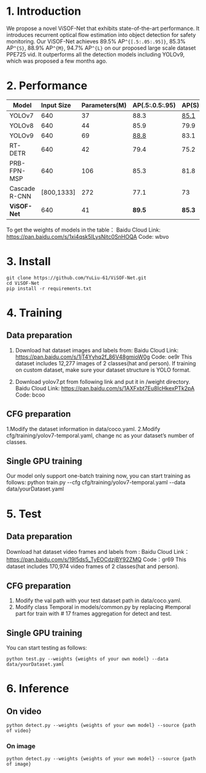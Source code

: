 # 1. Introduction
We propose a novel ViSOF-Net that exhibits state-of-the-art performance. It introduces recurrent optical flow estimation into object detection for safety monitoring. Our ViSOF-Net achieves 89.5% AP``^{[.5:.05:.95]}``, 85.3% AP``^{S}``, 88.9% AP``^{M}``, 94.7% AP``^{L}`` on our proposed large scale dataset PPE725 vid. It outperforms all the detection models including YOLOv9, which was proposed a few months ago.

# 2.  Performance

| Model         | Input Size | Parameters(M) | AP(.5:.0.5:.95) | AP(S) | AP(M) | AP(L) |
|---------------|:-----------|---------------|-----------------|:------|:------|:------|
| YOLOv7        | 640        | 37            | 88.3            |<u> 85.1</u>  | 86.2  | 94.1  |
| YOLOv8        | 640        | 44            | 85.9            | 79.9  | 83.6  | 93.1  |
| YOLOv9        | 640        | 69            | <u>88.8 </u>           | 83.1  | <u>87.3</u>  | **94.8**  |
| RT-DETR       | 640        | 42            | 79.4            | 75.2  | 75.2  | 88.6  |
| PRB-FPN-MSP   | 640        | 106           | 85.3            | 81.8  | 84.3  | 89.8  |
| Cascade R-CNN | [800,1333] | 272           | 77.1            | 73    | 75.1  | 83.4  |
| **ViSOF-Net**     | 640        | 41            | **89.5**            | **85.3**  | **88.9**  | <u>94.7</u>  |

To get the weights of models in the table：
Baidu Cloud Link: https://pan.baidu.com/s/1xi4qsk5ILysNitc0SnHOQA 
Code: wbvo

# 3. Install
```github
git clone https://github.com/YuLiu-61/ViSOF-Net.git
cd ViSOF-Net
pip install -r requirements.txt
```
# 4. Training
## Data preparation
1. Download hat dataset images and labels from:
Baidu Cloud Link: https://pan.baidu.com/s/1jT4Yyhq2f_86V48gmioW0g 
Code: oe9r
This dataset includes 12,277 images of 2 classes(hat and person).
If training on custom dataset, make sure your dataset structure is YOLO format.

2. Download yolov7.pt from following link and put it in /weight directory.
Baidu Cloud Link: https://pan.baidu.com/s/1AXFxbt7Eu8IcHkexPTk2pA 
Code: bcoo

## CFG preparation
1.Modify the dataset information in data/coco.yaml.
2.Modify cfg/training/yolov7-temporal.yaml, change nc as your dataset’s number of classes.

## Single GPU training 
Our model only support one-batch training now, you can start training as follows:
python train.py --cfg cfg/training/yolov7-temporal.yaml --data data/yourDataset.yaml

# 5. Test
## Data preparation
Download hat dataset video frames and labels from :
Baidu Cloud Link：https://pan.baidu.com/s/19l5ds5_TyEOCdzjBY92ZMQ 
Code：gr69
This dataset includes 170,974 video frames of 2 classes(hat and person).

## CFG preparation
1. Modify the val path with your test dataset path in data/coco.yaml.
2. Modify class Temporal in models/common.py by replacing #temporal part for train with # 17 frames aggregation for detect and test.

## Single GPU training 
You can start testing as follows:
```github
python test.py --weights {weights of your own model} --data data/yourDataset.yaml
```

# 6. Inference
## On video
```github
python detect.py --weights {weights of your own model} --source {path of video}
```
### On image
```github
python detect.py --weights {weights of your own model} --source {path of image}
```
